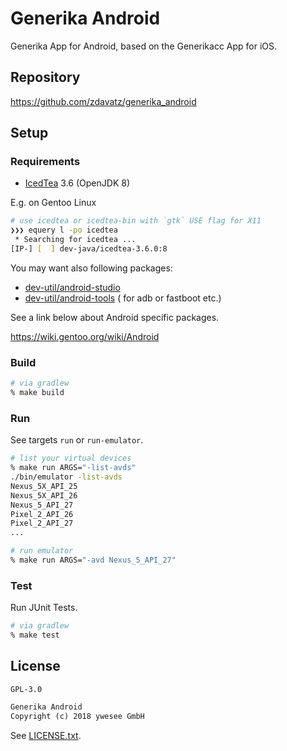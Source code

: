 # Generika Android

Generika App for Android, based on the Generikacc App for iOS.


## Repository

https://github.com/zdavatz/generika_android



## Setup

### Requirements

* [IcedTea](https://icedtea.classpath.org/wiki/Main_Page) 3.6 (OpenJDK 8)

E.g. on Gentoo Linux

```zsh
# use icedtea or icedtea-bin with `gtk` USE flag for X11
❯❯❯ equery l -po icedtea
 * Searching for icedtea ...
[IP-] [  ] dev-java/icedtea-3.6.0:8
```

You may want also following packages:

* [dev-util/android-studio](
  https://packages.gentoo.org/packages/dev-util/android-studio)
* [dev-util/android-tools](
  https://packages.gentoo.org/packages/dev-util/android-tools) (
  for adb or fastboot etc.)

See a link below about Android specific packages.

https://wiki.gentoo.org/wiki/Android


### Build

```zsh
# via gradlew
% make build
```

### Run

See targets `run` or `run-emulator`.

```zsh
# list your virtual devices
% make run ARGS="-list-avds"
./bin/emulator -list-avds
Nexus_5X_API_25
Nexus_5X_API_26
Nexus_5_API_27
Pixel_2_API_26
Pixel_2_API_27
...

# run emulator
% make run ARGS="-avd Nexus_5_API_27"
```

### Test

Run JUnit Tests.

```zsh
# via gradlew
% make test
```


## License

`GPL-3.0`

```txt
Generika Android
Copyright (c) 2018 ywesee GmbH
```

See [LICENSE.txt](LICENCE).
